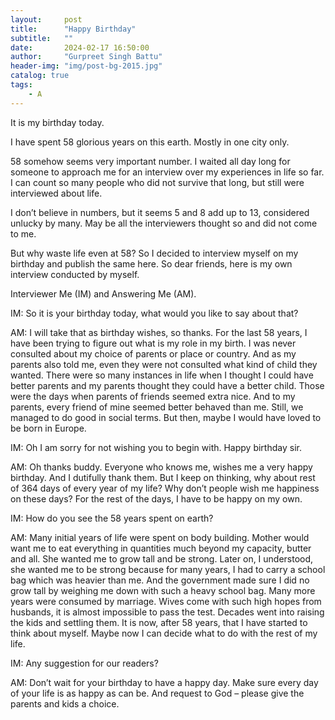 ```yaml
---
layout:     post
title:      "Happy Birthday"
subtitle:   ""
date:       2024-02-17 16:50:00
author:     "Gurpreet Singh Battu"
header-img: "img/post-bg-2015.jpg"
catalog: true
tags:
    - A
---
```


It is my birthday today.

I have spent 58 glorious years on this earth. Mostly in one city only.

58 somehow seems very important number. I waited all day long for someone to approach me for an interview over my experiences in life so far. I can count so many people who did not survive that long, but still were interviewed about life.

I don’t believe in numbers, but it seems 5 and 8 add up to 13, considered unlucky by many. May be all the interviewers thought so and did not come to me.

But why waste life even at 58? So I decided to interview myself on my birthday and publish the same here. So dear friends, here is my own interview conducted by myself.

Interviewer Me (IM) and Answering Me (AM).

IM: So it is your birthday today, what would you like to say about that?

AM: I will take that as birthday wishes, so thanks. For the last 58 years, I have been trying to figure out what is my role in my birth. I was never consulted about my choice of parents or place or country. And as my parents also told me, even they were not consulted what kind of child they wanted. There were so many instances in life when I thought I could have better parents and my parents thought they could have a better child. Those were the days when parents of friends seemed extra nice. And to my parents, every friend of mine seemed better behaved than me. Still, we managed to do good in social terms. But then, maybe I would have loved to be born in Europe.

IM: Oh I am sorry for not wishing you to begin with. Happy birthday sir.

AM: Oh thanks buddy. Everyone who knows me, wishes me a very happy birthday. And I dutifully thank them. But I keep on thinking, why about rest of 364 days of every year of my life? Why don’t people wish me happiness on these days? For the rest of the days, I have to be happy on my own.

IM: How do you see the 58 years spent on earth?

AM: Many initial years of life were spent on body building. Mother would want me to eat everything in quantities much beyond my capacity, butter and all. She wanted me to grow tall and be strong. Later on, I understood, she wanted me to be strong because for many years, I had to carry a school bag which was heavier than me. And the government made sure I did no grow tall by weighing me down with such a heavy school bag. Many more years were consumed by marriage. Wives come with such high hopes from husbands, it is almost impossible to pass the test. Decades went into raising the kids and settling them. It is now, after 58 years, that I have started to think about myself. Maybe now I can decide what to do with the rest of my life.

IM: Any suggestion for our readers?

AM: Don’t wait for your birthday to have a happy day. Make sure every day of your life is as happy as can be. And request to God – please give the parents and kids a choice.
